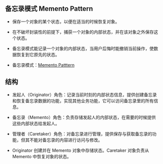 ## 备忘录模式 Memento Pattern
- 保存一个对象的某个状态，以便在适当的时候恢复对象。
- 在不破坏封装性的前提下，捕获一个对象的内部状态，并在该对象之外保存这个状态。
- 备忘录模式能记录一个对象的内部状态，当用户后悔时能撤销当前操作，使数据恢复到它原先的状态。

- 备忘录模式：[Memento Patttern](https://github.com/jack-ningtz/DesignPattern/tree/main/MementoDesignPattern/MementoDesignPattern.cs "Memento  Design")

## 结构
- 发起人（Originator）角色：记录当前时刻的内部状态信息，提供创建备忘录和恢复备忘录数据的功能，实现其他业务功能，它可以访问备忘录里的所有信息。
- 备忘录（Memento）角色：负责存储发起人的内部状态，在需要的时候提供这些内部状态给发起人。
- 管理者（Caretaker）角色：对备忘录进行管理，提供保存与获取备忘录的功能，但其不能对备忘录的内容进行访问与修改。

- Originator 创建并在 Memento 对象中存储状态。Caretaker 对象负责从 Memento 中恢复对象的状态。